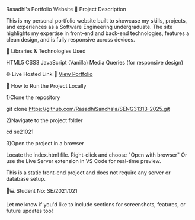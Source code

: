 Rasadhi's Portfolio Website
📌 Project Description

This is my personal portfolio website built to showcase my skills, projects, and experiences as a Software Engineering undergraduate. The site highlights my expertise in front-end and back-end technologies, features a clean design, and is fully responsive across devices.

🧰 Libraries & Technologies Used

HTML5
CSS3
JavaScript (Vanilla)
Media Queries (for responsive design)

🌐 Live Hosted Link
🔗 [View Portfolio](https://keen-unicorn-2f4501.netlify.app/)

🚀 How to Run the Project Locally

1)Clone the repository

git clone https://github.com/RasadhiSanchala/SENG31313-2025.git

2)Navigate to the project folder

cd se21021

3)Open the project in a browser

Locate the index.html file.
Right-click and choose "Open with browser"
Or use the Live Server extension in VS Code for real-time preview.


This is a static front-end project and does not require any server or database setup.

👩💻 Student No: SE/2021/021

Let me know if you'd like to include sections for screenshots, features, or future updates too!

